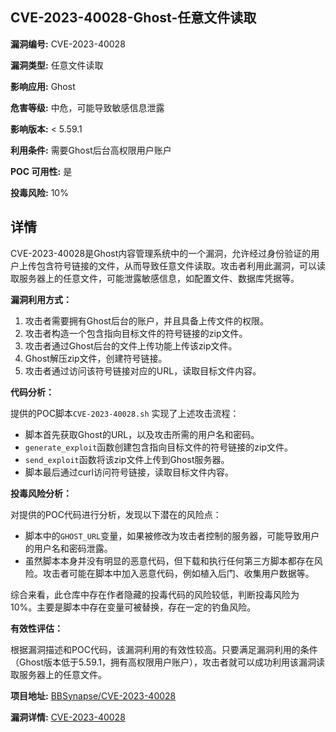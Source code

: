## CVE-2023-40028-Ghost-任意文件读取

**漏洞编号:** CVE-2023-40028

**漏洞类型:** 任意文件读取

**影响应用:** Ghost

**危害等级:** 中危，可能导致敏感信息泄露

**影响版本:** < 5.59.1

**利用条件:** 需要Ghost后台高权限用户账户

**POC 可用性:** 是

**投毒风险:** 10%

## 详情

CVE-2023-40028是Ghost内容管理系统中的一个漏洞，允许经过身份验证的用户上传包含符号链接的文件，从而导致任意文件读取。攻击者利用此漏洞，可以读取服务器上的任意文件，可能泄露敏感信息，如配置文件、数据库凭据等。

**漏洞利用方式：**

1.  攻击者需要拥有Ghost后台的账户，并且具备上传文件的权限。
2.  攻击者构造一个包含指向目标文件的符号链接的zip文件。
3.  攻击者通过Ghost后台的文件上传功能上传该zip文件。
4.  Ghost解压zip文件，创建符号链接。
5.  攻击者通过访问该符号链接对应的URL，读取目标文件内容。

**代码分析：**

提供的POC脚本`CVE-2023-40028.sh` 实现了上述攻击流程：

*   脚本首先获取Ghost的URL，以及攻击所需的用户名和密码。
*   `generate_exploit`函数创建包含指向目标文件的符号链接的zip文件。
*   `send_exploit`函数将该zip文件上传到Ghost服务器。
*   脚本最后通过curl访问符号链接，读取目标文件内容。

**投毒风险分析：**

对提供的POC代码进行分析，发现以下潜在的风险点：

*   脚本中的`GHOST_URL`变量，如果被修改为攻击者控制的服务器，可能导致用户的用户名和密码泄露。
*   虽然脚本本身并没有明显的恶意代码，但下载和执行任何第三方脚本都存在风险。攻击者可能在脚本中加入恶意代码，例如植入后门、收集用户数据等。

综合来看，此仓库中存在作者隐藏的投毒代码的风险较低，判断投毒风险为10%。主要是脚本中存在变量可被替换，存在一定的钓鱼风险。

**有效性评估：**

根据漏洞描述和POC代码，该漏洞利用的有效性较高。只要满足漏洞利用的条件（Ghost版本低于5.59.1，拥有高权限用户账户），攻击者就可以成功利用该漏洞读取服务器上的任意文件。

**项目地址:** [BBSynapse/CVE-2023-40028](https://github.com/BBSynapse/CVE-2023-40028)

**漏洞详情:** [CVE-2023-40028](https://nvd.nist.gov/vuln/detail/CVE-2023-40028)